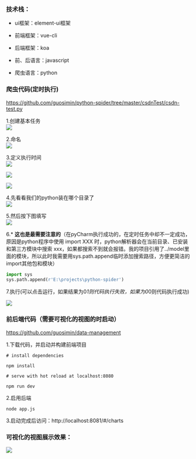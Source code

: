 ### 技术栈：  
* ui框架：element-ui框架

* 前端框架：vue-cli

* 后端框架：koa

* 前、后语言：javascript

* 爬虫语言：python



### 爬虫代码(定时执行)  
https://github.com/guosimin/python-spider/tree/master/csdnTest/csdn-test.py

1.创建基本任务  
![](https://img-blog.csdnimg.cn/20190402145210482.png?x-oss-process=image/watermark,type_ZmFuZ3poZW5naGVpdGk,shadow_10,text_aHR0cHM6Ly9ibG9nLmNzZG4ubmV0L2dpdGh1Yl8zOTU3MDcxNw==,size_16,color_FFFFFF,t_70)

2.命名  
![](https://img-blog.csdnimg.cn/20190402145323316.png?x-oss-process=image/watermark,type_ZmFuZ3poZW5naGVpdGk,shadow_10,text_aHR0cHM6Ly9ibG9nLmNzZG4ubmV0L2dpdGh1Yl8zOTU3MDcxNw==,size_16,color_FFFFFF,t_70)


3.定义执行时间   
![](https://img-blog.csdnimg.cn/20190402145404548.png?x-oss-process=image/watermark,type_ZmFuZ3poZW5naGVpdGk,shadow_10,text_aHR0cHM6Ly9ibG9nLmNzZG4ubmV0L2dpdGh1Yl8zOTU3MDcxNw==,size_16,color_FFFFFF,t_70)

![](https://img-blog.csdnimg.cn/20190402145424196.png?x-oss-process=image/watermark,type_ZmFuZ3poZW5naGVpdGk,shadow_10,text_aHR0cHM6Ly9ibG9nLmNzZG4ubmV0L2dpdGh1Yl8zOTU3MDcxNw==,size_16,color_FFFFFF,t_70)

![](https://img-blog.csdnimg.cn/20190402145441390.png?x-oss-process=image/watermark,type_ZmFuZ3poZW5naGVpdGk,shadow_10,text_aHR0cHM6Ly9ibG9nLmNzZG4ubmV0L2dpdGh1Yl8zOTU3MDcxNw==,size_16,color_FFFFFF,t_70)


4.先看看我们的python装在哪个目录了   
![](https://img-blog.csdnimg.cn/20190402145714922.png?x-oss-process=image/watermark,type_ZmFuZ3poZW5naGVpdGk,shadow_10,text_aHR0cHM6Ly9ibG9nLmNzZG4ubmV0L2dpdGh1Yl8zOTU3MDcxNw==,size_16,color_FFFFFF,t_70)


5.然后按下图填写   
![](https://img-blog.csdnimg.cn/20190402150322174.png?x-oss-process=image/watermark,type_ZmFuZ3poZW5naGVpdGk,shadow_10,text_aHR0cHM6Ly9ibG9nLmNzZG4ubmV0L2dpdGh1Yl8zOTU3MDcxNw==,size_16,color_FFFFFF,t_70)


6.* **这也是最需要注意的**（在pyCharm执行成功的，在定时任务中却不一定成功，原因是python程序中使用 import XXX 时，python解析器会在当前目录、已安装和第三方模块中搜索 xxx，如果都搜索不到就会报错。我的项目引用了../model里面的模块，所以此时我需要用sys.path.append临时添加搜索路径，方便更简洁的import其他包和模块）   

```python
import sys
sys.path.append(r'E:\projects\python-spider')
```
7.执行(可以点击运行，如果结果为0*1则代码执行失败，如果为0*0则代码执行成功)  

![](https://img-blog.csdnimg.cn/20190402151156153.png?x-oss-process=image/watermark,type_ZmFuZ3poZW5naGVpdGk,shadow_10,text_aHR0cHM6Ly9ibG9nLmNzZG4ubmV0L2dpdGh1Yl8zOTU3MDcxNw==,size_16,color_FFFFFF,t_70)


### 前后端代码（需要可视化的视图的时启动）   

https://github.com/guosimin/data-management 

1.下载代码，并启动并构建前端项目     
```
# install dependencies

npm install

# serve with hot reload at localhost:8080

npm run dev
```
2.启用后端   

```
node app.js
```
3.启动完成后访问：http://localhost:8081/#/charts   

### 可视化的视图展示效果：   
![](https://img-blog.csdnimg.cn/20190402144205489.png?x-oss-process=image/watermark,type_ZmFuZ3poZW5naGVpdGk,shadow_10,text_aHR0cHM6Ly9ibG9nLmNzZG4ubmV0L2dpdGh1Yl8zOTU3MDcxNw==,size_16,color_FFFFFF,t_70)
